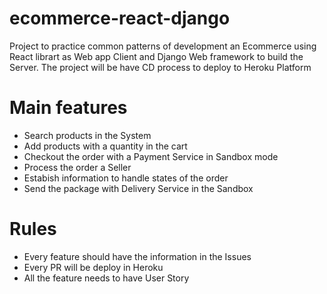 # ecommerce-react-django
Project to practice  common patterns of development an Ecommerce using React librart as Web app Client and Django Web framework to build the Server. The project will be have CD process to deploy to Heroku Platform 

# Main features
 - Search products in the System
 - Add products with a quantity in the cart
 - Checkout the order with a Payment Service in Sandbox mode
 - Process the order a Seller
 - Estabish information to handle states of the order
 - Send the package with Delivery Service in the Sandbox

# Rules
  - Every feature should have the information in the Issues 
  - Every PR will be deploy in Heroku 
  - All the feature needs to have User Story 
  

